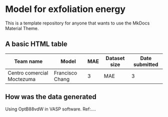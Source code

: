 # Model for exfoliation energy
This is a template repository for anyone that wants to use the MkDocs Material Theme.


<h2>A basic HTML table</h2>

<table style="width:100%" id="j_table">
 <thead>
  <tr>
    <th>Team name</th>
    <th>Model</th>
    <th>MAE</th>
    <th>Dataset size</th>
    <th>Date submitted</th>
  </tr>
 </thead>
  <!--table_content-->
  <tr>
    <td>Centro comercial Moctezuma</td>
    <td>Francisco Chang</td>
    <td>3</td>
    <td>MAE</td>
    <td>3</td>
  </tr>
</table>



## How was the data generated
Using OptB88vdW in VASP software. Ref:....
